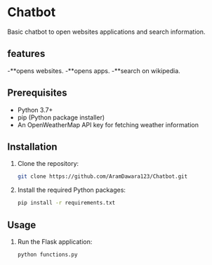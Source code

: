 # Chatbot

Basic chatbot to open websites applications and search information.

## features

-**opens websites.
-**opens apps.
-**search on wikipedia.

## Prerequisites

- Python 3.7+
- pip (Python package installer)
- An OpenWeatherMap API key for fetching weather information

## Installation

1. Clone the repository:

    ```sh
    git clone https://github.com/AramDawara123/Chatbot.git
    ```

2. Install the required Python packages:

    ```sh
    pip install -r requirements.txt

## Usage

1. Run the Flask application:

    ```sh
    python functions.py
    ```
